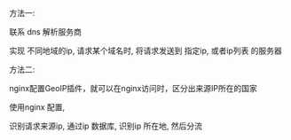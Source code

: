 方法一:

联系 dns 解析服务商

实现 不同地域的ip, 请求某个域名时, 将请求发送到 指定ip, 或者ip列表 的服务器

方法二:

nginx配置GeoIP插件，就可以在nginx访问时，区分出来源IP所在的国家

使用nginx 配置, 

识别请求来源ip, 通过ip 数据库, 识别ip 所在地, 然后分流